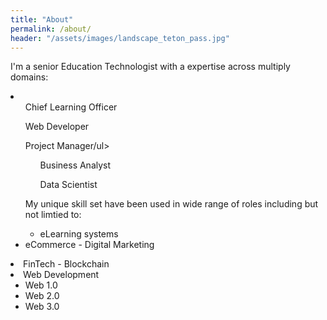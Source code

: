 ```yaml
---
title: "About"
permalink: /about/
header: "/assets/images/landscape_teton_pass.jpg"
---
```

I'm a senior Education Technologist with a expertise across multiply domains:
<li>
	<ul>Chief Learning Officer</ul>
	<ul>Web Developer</ul>
	<ul>Project Manager/ul> 
	<ul>Business Analyst</ul>
	<ul>Data Scientist</ul>
</li>

My unique skill set have been used in wide range of roles including but not limtied to:

<ul>
	<li>eLearning systems</ul>
	<li>eCommerce - Digital Marketing</ul> 
	<li>FinTech - Blockchain</ul>
	<li>Web Development  </ul>
		 <ul>
			<li>Web 1.0 </li>
			<li>Web 2.0 </li>
			<li>Web 3.0 </li>
	  </ul>
</ul>


 